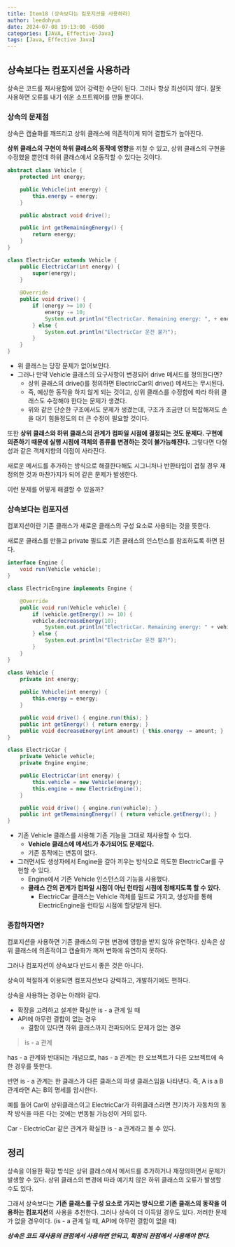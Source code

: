 ```yaml
---
title: Item18 (상속보다는 컴포지션을 사용하라)
author: leedohyun
date: 2024-07-08 19:13:00 -0500
categories: [JAVA, Effective-Java]
tags: [Java, Effective Java]
---
```


## 상속보다는 컴포지션을 사용하라

상속은 코드를 재사용함에 있어 강력한 수단이 된다. 그러나 항상 최선이지 않다. 잘못 사용하면 오류를 내기 쉬운 소프트웨어를 만들 뿐이다.

### 상속의 문제점

상속은 캡슐화를 깨뜨리고 상위 클래스에 의존적이게 되어 결합도가 높아진다.

**상위 클래스의 구현이 하위 클래스의 동작에 영향**을 끼칠 수 있고, 상위 클래스의 구현을 수정했을 뿐인데 하위 클래스에서 오동작할 수 있다는 것이다.

```java
abstract class Vehicle {
	protected int energy;

	public Vehicle(int energy) {
		this.energy = energy;
	}

	public abstract void drive();

	public int getRemainingEnergy() {
		return energy;
	}
}
```

```java
class ElectricCar extends Vehicle {
	public ElectricCar(int energy) {
		super(energy);
	}
	
	@Override
	public void drive() {
		if (energy >= 10) {
			energy -= 10;
			System.out.println("ElectricCar. Remaining energy: ", + energy);
		} else {
			System.out.println("ElectricCar 운전 불가");
		}
	}
} 	
```

- 위 클래스는 당장 문제가 없어보인다.
- 그러나 만약 Vehicle 클래스의 요구사항이 변경되어 drive 메서드를 정의한다면?
	- 상위 클래스의 drive()를 정의하면 ElectricCar의 drive() 메서드는 무시된다.
	- 즉, 예상한 동작을 하지 않게 되는 것이고, 상위 클래스를 수정함에 따라 하위 클래스도 수정해야 한다는 문제가 생겼다.
	- 위와 같은 단순한 구조에서도 문제가 생겼는데, 구조가 조금만 더 복잡해져도 손을 대기 힘들정도의 더 큰 수정이 필요할 것이다.

또한 **상위 클래스와 하위 클래스의 관계가 컴파일 시점에 결정되는 것도 문제다. 구현에 의존하기 때문에 실행 시점에 객체의 종류를 변경하는 것이 불가능해진다.** 그렇다면 다형성과 같은 객체지향의 이점이 사라진다.

새로운 메서드를 추가하는 방식으로 해결한다해도 시그니처나 반환타입이 겹칠 경우 재정의한 것과 마찬가지가 되어 같은 문제가 발생한다.

이런 문제를 어떻게 해결할 수 있을까?

### 상속보다는 컴포지션

컴포지션이란 기존 클래스가 새로운 클래스의 구성 요소로 사용되는 것을 뜻한다.

새로운 클래스를 만들고 private 필드로 기존 클래스의 인스턴스를 참조하도록 하면 된다.

```java
interface Engine { 
	void run(Vehicle vehicle); 
} 

class ElectricEngine implements Engine { 

	@Override 
	public void run(Vehicle vehicle) { 
		if (vehicle.getEnergy() >= 10) { 
		vehicle.decreaseEnergy(10); 
			System.out.println("ElectricCar. Remaining energy: " + vehicle.getEnergy()); 
		} else { 
			System.out.println("ElectricCar 운전 불가"); 
		} 
	} 
}
```

```java
class Vehicle { 
	private int energy;  
	
	public Vehicle(int energy) { 
		this.energy = energy; 
	} 

	public void drive() { engine.run(this); } 
	public int getEnergy() { return energy; } 
	public void decreaseEnergy(int amount) { this.energy -= amount; } 
}
```
```java
class ElectricCar { 
	private Vehicle vehicle; 
	private Engine engine; 

	public ElectricCar(int energy) { 
		this.vehicle = new Vehicle(energy); 
		this.engine = new ElectricEngine(); 
	} 

	public void drive() { engine.run(vehicle); } 
	public int getRemainingEnergy() { return vehicle.getEnergy(); } 
}
```

-  기존 Vehicle 클래스를 사용해 기존 기능을 그대로 재사용할 수 있다.
	- **Vehicle 클래스에 메서드가 추가되어도 문제없다.**
	- 기존 동작에는 변동이 없다.
- 그러면서도 생성자에서 Engine을 갈아 끼우는 방식으로 의도한 ElectricCar를 구현할 수 있다.
	- Engine에서 기존 Vehicle 인스턴스의 기능을 사용했다.
	- **클래스 간의 관계가 컴파일 시점이 아닌 런타임 시점에 정해지도록 할 수 있다.**
		- ElectricCar 클래스는 Vehicle 객체를 필드로 가지고, 생성자를 통해 ElectricEngine을 런타임 시점에 할당받게 된다.

### 종합하자면?

컴포지션을 사용하면 기존 클래스의 구현 변경에 영향을 받지 않아 유연하다. 상속은 상위 클래스에 의존적이고 캡슐화가 깨져 변화에 유연하지 못하다.

그러나 컴포지션이 상속보다 반드시 좋은 것은 아니다.

상속이 적절하게 이용되면 컴포지션보다 강력하고, 개발하기에도 편하다.

상속을 사용하는 경우는 아래와 같다.

- 확장을 고려하고 설계한 확실한 is - a 관계 일 때
- API에 아무런 결함이 없는 경우
	- 결함이 있다면 하위 클래스까지 전파되어도 문제가 없는 경우

> is - a 관계

has - a 관계와 반대되는 개념으로, has - a 관계는 한 오브젝트가 다른 오브젝트에 속한 경우를 뜻한다.

반면 is - a 관계는 한 클래스가 다른 클래스의 파생 클래스임을 나타낸다. 즉, A is a B 관계라면 A는 B의 명세를 암시한다.

예를 들어 Car이 상위클래스이고 ElectricCar가 하위클래스라면 전기차가 자동차의 동작 방식을 따른 다는 것에는 변동될 가능성이 거의 없다.

Car - ElectricCar 같은 관계가 확실한 is - a 관계라고 볼 수 있다.

## 정리

상속을 이용한 확장 방식은 상위 클래스에서 메서드를 추가하거나 재정의하면서 문제가 발생할 수 있다. 상위 클래스의 변경에 따라 예기치 않은 하위 클래스의 오류가 발생할 수도 있다.

그래서 상속보다는 **기존 클래스를 구성 요소로 가지는 방식으로 기존 클래스의 동작을 이용하는 컴포지션**의 사용을 추천한다. 그러나 상속이 더 이득일 경우도 있다. 저러한 문제가 없을 경우이다. (is - a 관계 일 때, API에 아무런 결함이 없을 때)

***상속은 코드 재사용의 관점에서 사용하면 안되고, 확장의 관점에서 사용해야 한다.***
